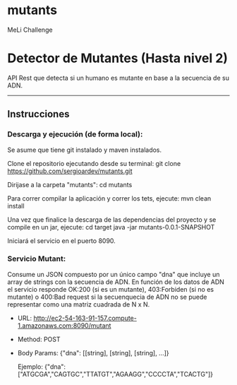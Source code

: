 # mutants
MeLi Challenge

# Detector de Mutantes (Hasta nivel 2)

API Rest que detecta si un humano es mutante en base a la secuencia de su ADN. 

_________________________________________________

## Instrucciones

### Descarga y ejecución (de forma local): 
Se asume que tiene git instalado y maven instalados.

Clone el repositorio ejecutando desde su terminal:
git clone https://github.com/sergioardev/mutants.git

Dirijase a la carpeta "mutants":
cd mutants

Para correr compilar la aplicación y correr los tets, ejecute:
mvn clean install

Una vez que finalice la descarga de las dependencias del proyecto y se compile en un jar, ejecute:
cd target
java -jar mutants-0.0.1-SNAPSHOT

Iniciará el servicio en el puerto 8090.


### Servicio Mutant: 

Consume un JSON compuesto por un único campo "dna" que incluye un array de strings con la secuencia de ADN.
En función de los datos de ADN el servicio responde OK:200 (si es un mutante), 403:Forbiden (si no es mutante) o 400:Bad request si la secuenquecia de ADN no se puede representar como una matriz cuadrada de N x N. 

- URL: http://ec2-54-163-91-157.compute-1.amazonaws.com:8090/mutant
- Method: POST
- Body Params: {"dna": [[string], [string], [string], ...]}

  Ejemplo:
  {"dna":["ATGCGA","CAGTGC","TTATGT","AGAAGG","CCCCTA","TCACTG"]}
